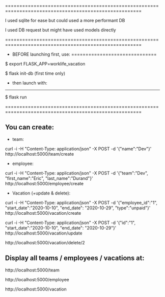 
======================================================================================================

I used sqlite for ease but could used a more performant DB

I used DB request but might have used models directly

======================================================================================================

* BEFORE launching first, use:
==============================

$ export FLASK_APP=worklife_vacation

$ flask init-db           (first time only)

* then launch with:
----------------

$ flask run

======================================================================================================

You can create:
--------------
 - team:

curl -i -H "Content-Type: application/json" -X POST -d '{"name":"Dev"}' http://localhost:5000/team/create

 - employee:

curl -i -H "Content-Type: application/json" -X POST -d '{"team":"Dev", "first_name":"Eric", "last_name":"Durand"}' http://localhost:5000/employee/create

- Vacation (+update & delete):

curl -i -H "Content-Type: application/json" -X POST -d '{"employee_id":"1", "start_date":"2020-10-10", "end_date": "2020-10-29", "type":"unpaid"}' http://localhost:5000/vacation/create

curl -i -H "Content-Type: application/json" -X POST -d '{"id":"1", "start_date":"2020-10-10", "end_date": "2020-10-29"}' http://localhost:5000/vacation/update

http://localhost:5000/vacation/delete/2


Display all teams / employees / vacations at:
------------------------------------------
http://localhost:5000/team

http://localhost:5000/employee

http://localhost:5000/vacation


